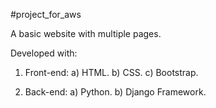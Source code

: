 #project_for_aws

A basic website with multiple pages.

Developed with:

1. Front-end:
   a) HTML.
   b) CSS.
   c) Bootstrap.

2) Back-end:
   a) Python.
   b) Django Framework.
